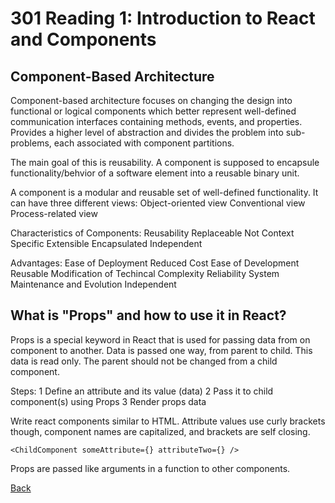 # 301 Reading 1: Introduction to React and Components

## Component-Based Architecture

Component-based architecture focuses on changing the design into functional or logical components which better represent well-defined communication interfaces containing methods, events, and properties. Provides a higher level of abstraction and divides the problem into sub-problems, each associated with component partitions.

The main goal of this is reusability. A component is supposed to encapsule functionality/behvior of a software element into a reusable binary unit.

A component is a modular and reusable set of well-defined functionality. It can have three different views:
Object-oriented view
Conventional view
Process-related view

Characteristics of Components:
Reusability
Replaceable
Not Context Specific
Extensible
Encapsulated
Independent

Advantages:
Ease of Deployment
Reduced Cost
Ease of Development
Reusable
Modification of Techincal Complexity
Reliability
System Maintenance and Evolution
Independent


## What is "Props" and how to use it in React?

Props is a special keyword in React that is used for passing data from on component to another. Data is passed one way, from parent to child. This data is read only. The parent should not be changed from a child component.

Steps:
1 Define an attribute and its value (data)
2 Pass it to child component(s) using Props
3 Render props data

Write react components similar to HTML. Attribute values use curly brackets though, component names are capitalized, and brackets are self closing.

```
<ChildComponent someAttribute={} attributeTwo={} />
```

Props are passed like arguments in a function to other components.


[Back](README.md)